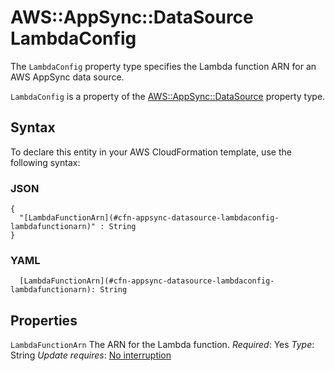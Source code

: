 # AWS::AppSync::DataSource LambdaConfig<a name="aws-properties-appsync-datasource-lambdaconfig"></a>

The `LambdaConfig` property type specifies the Lambda function ARN for an AWS AppSync data source\.

 `LambdaConfig` is a property of the [AWS::AppSync::DataSource](https://docs.aws.amazon.com/AWSCloudFormation/latest/UserGuide/aws-resource-appsync-datasource.html) property type\.

## Syntax<a name="aws-properties-appsync-datasource-lambdaconfig-syntax"></a>

To declare this entity in your AWS CloudFormation template, use the following syntax:

### JSON<a name="aws-properties-appsync-datasource-lambdaconfig-syntax.json"></a>

```
{
  "[LambdaFunctionArn](#cfn-appsync-datasource-lambdaconfig-lambdafunctionarn)" : String
}
```

### YAML<a name="aws-properties-appsync-datasource-lambdaconfig-syntax.yaml"></a>

```
  [LambdaFunctionArn](#cfn-appsync-datasource-lambdaconfig-lambdafunctionarn): String
```

## Properties<a name="aws-properties-appsync-datasource-lambdaconfig-properties"></a>

`LambdaFunctionArn`  <a name="cfn-appsync-datasource-lambdaconfig-lambdafunctionarn"></a>
The ARN for the Lambda function\.
*Required*: Yes
*Type*: String
*Update requires*: [No interruption](https://docs.aws.amazon.com/AWSCloudFormation/latest/UserGuide/using-cfn-updating-stacks-update-behaviors.html#update-no-interrupt)
